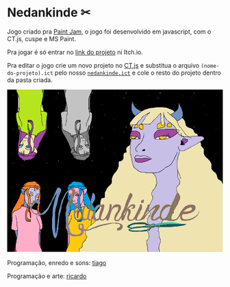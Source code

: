 # Nedankinde ✂

Jogo criado pra [Paint Jam](https://itch.io/jam/paint-jam-2021), o jogo foi desenvolvido em javascript, com o CT.js, cuspe e MS Paint.

Pra jogar é só entrar no [link do projeto](https://mexerica.itch.io/nedankinde) ni Itch.io.

Pra editar o jogo crie um novo projeto no [CT.js](https://docs.ctjs.rocks/) e substitua o arquivo `(nome-do-projeto).ict` pelo nosso [`nedankinde.ict`](/nedankinde.ict) e cole o resto do projeto dentro da pasta criada.

![Nedankinde](/img/alguem_fundo.png)

Programação, enredo e sons: [tiago](https://github.com/mexerica)

Programação e arte: [ricardo](https://github.com/sleiph)
